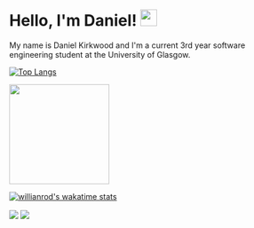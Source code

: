 # Hello, I'm Daniel! <img src="https://raw.githubusercontent.com/MartinHeinz/MartinHeinz/master/wave.gif" width="30px">

My name is Daniel Kirkwood and I'm a current 3rd year software engineering student at the University of Glasgow.

[![Top Langs](https://github-readme-stats.vercel.app/api/top-langs/?username=DanielKirkwood&layout=compact)](https://github.com/anuraghazra/github-readme-stats)

<img height="180em" src="https://github-readme-stats.vercel.app/api?username=DanielKirkwood&show_icons=true&hide_border=true&&count_private=true&include_all_commits=true" />

[![willianrod's wakatime stats](https://github-readme-stats.vercel.app/api/wakatime?username=DanielKirkwood)](https://github.com/anuraghazra/github-readme-stats)

<a>
  <img align="center" src="https://github-readme-stats.vercel.app/api/wakatime?username=DanielKirkwood" />
</a>
<a>
  <img align="center" src="https://github-readme-stats.vercel.app/api?username=DanielKirkwood&show_icons=true&hide_border=true&&count_private=true&include_all_commits=true" />
</a>
